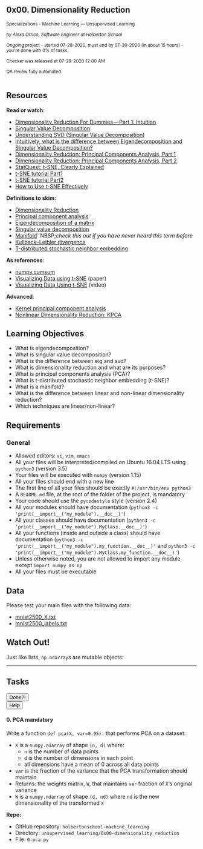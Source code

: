 <article class=""><div id="jigsaw-shortcut-lists"></div><h1 class="gap">0x00. Dimensionality Reduction</h1><div id="project_id" style="display: none" data-project-id="540"></div><p class="sm-gap"><small><i class="fa fa-folder-open"></i> Specializations - Machine Learning ― Unsupervised Learning </small></p><p><em><small><i class="fa fa-user"></i> by Alexa Orrico, Software Engineer at Holberton School </small></em></p><p><small><i class="fa fa-calendar"></i> Ongoing project - started 07-28-2020, must end by 07-30-2020 (in about 15 hours) - you're done with <span id="student_task_done_percentage">0</span>% of tasks. </small></p><p><small><i class="fa fa-check"></i> Checker was released at 07-29-2020 12:00 AM </small></p><p><small><i class="fa fa-check-square"></i> QA review fully automated. </small></p><article id="description" class="gap formatted-content"><p><img src="https://holbertonintranet.s3.amazonaws.com/uploads/medias/2018/11/77f77fafb61bd7249233.jpg?X-Amz-Algorithm=AWS4-HMAC-SHA256&amp;X-Amz-Credential=AKIARDDGGGOUWMNL5ANN%2F20200729%2Fus-east-1%2Fs3%2Faws4_request&amp;X-Amz-Date=20200729T141121Z&amp;X-Amz-Expires=86400&amp;X-Amz-SignedHeaders=host&amp;X-Amz-Signature=070ae70cd446127e6c2fca0d6139084ce31ef4446d4d9be6ec89b108c54386cd" alt="" style=""></p><h2>Resources</h2><p><strong>Read or watch</strong>:</p><ul><li><a href="/rltoken/ORO3te-LW_d5pJw0mmkydw" title="Dimensionality Reduction For Dummies — Part 1: Intuition" target="_blank">Dimensionality Reduction For Dummies — Part 1: Intuition</a></li><li><a href="/rltoken/Qg_s08ni0zOWkqvvRM8ZwQ" title="Singular Value Decomposition" target="_blank">Singular Value Decomposition</a></li><li><a href="/rltoken/zknP5tifZRjm1BkLTIse0A" title="Understanding SVD (Singular Value Decomposition)" target="_blank">Understanding SVD (Singular Value Decomposition)</a></li><li><a href="/rltoken/WyHO8ZBDqbKmzUoD0Ukf7Q" title="Intuitively, what is the difference between Eigendecomposition and Singular Value Decomposition?" target="_blank">Intuitively, what is the difference between Eigendecomposition and Singular Value Decomposition?</a></li><li><a href="/rltoken/euVIN9M2jJ-PHyOEBnI1lA" title="Dimensionality Reduction: Principal Components Analysis, Part 1" target="_blank">Dimensionality Reduction: Principal Components Analysis, Part 1</a></li><li><a href="/rltoken/co3YVWGBIdcto2q3HPu51A" title="Dimensionality Reduction: Principal Components Analysis, Part 2" target="_blank">Dimensionality Reduction: Principal Components Analysis, Part 2</a></li><li><a href="/rltoken/XGKIL0TBES-GY6gO6VoSmg" title="StatQuest: t-SNE, Clearly Explained" target="_blank">StatQuest: t-SNE, Clearly Explained</a></li><li><a href="/rltoken/IaO5r9ba0T_flqHcQv83fA" title="t-SNE tutorial Part1" target="_blank">t-SNE tutorial Part1</a></li><li><a href="/rltoken/hariVnyW46RIjyXj6DefGA" title="t-SNE tutorial Part2" target="_blank">t-SNE tutorial Part2</a></li><li><a href="/rltoken/ZGyuMFuDwY6SzE-pM3ZrTw" title="How to Use t-SNE Effectively" target="_blank">How to Use t-SNE Effectively</a></li></ul><p><strong>Definitions to skim:</strong></p><ul><li><a href="/rltoken/3__-0sq0ymVc6rUhSUF46Q" title="Dimensionality Reduction" target="_blank">Dimensionality Reduction</a></li><li><a href="/rltoken/-Q1NQBRaQiPLZAlpnXDQoQ" title="Principal component analysis" target="_blank">Principal component analysis</a></li><li><a href="/rltoken/ZicQZ9TndU2Khb4QLnU9Rg" title="Eigendecomposition of a matrix" target="_blank">Eigendecomposition of a matrix</a></li><li><a href="/rltoken/pW3EQwurOaQp4f9SIFXs0w" title="Singular value decomposition" target="_blank">Singular value decomposition</a></li><li><a href="/rltoken/W_DWK5vN6rSRqN6jaVe7Ag" title="Manifold" target="_blank">Manifold</a>¨NBSP;<em>check this out if you have never heard this term before</em></li><li><a href="/rltoken/EAzyLBFVORoaaWgWc8K9yQ" title="Kullback–Leibler divergence" target="_blank">Kullback–Leibler divergence</a></li><li><a href="/rltoken/EnCpSMJZOJ2E7IMdOof0Jg" title="T-distributed stochastic neighbor embedding" target="_blank">T-distributed stochastic neighbor embedding</a></li></ul><p><strong>As references</strong>:</p><ul><li><a href="/rltoken/TUz_LerlFe9fPhMuHxJXLg" title="numpy.cumsum" target="_blank">numpy.cumsum</a></li><li><a href="/rltoken/pYWoS4F2ZPhgQfJ4PrHQ-g" title="Visualizing Data using t-SNE" target="_blank">Visualizing Data using t-SNE</a> (paper)</li><li><a href="/rltoken/mgNNPvYr_iahfCU8hEZsHQ" title="Visualizing Data Using t-SNE" target="_blank">Visualizing Data Using t-SNE</a> (video)</li></ul><p><strong>Advanced</strong>:</p><ul><li><a href="/rltoken/61bPYClgo7vCg7FHEzSVdQ" title="Kernel principal component analysis" target="_blank">Kernel principal component analysis</a></li><li><a href="/rltoken/34dL3ML5vCExK-iUR9_0Rg" title="Nonlinear Dimensionality Reduction: KPCA" target="_blank">Nonlinear Dimensionality Reduction: KPCA</a></li></ul><h2>Learning Objectives</h2><ul><li>What is eigendecomposition?</li><li>What is singular value decomposition?</li><li>What is the difference between eig and svd?</li><li>What is dimensionality reduction and what are its purposes?</li><li>What is principal components analysis (PCA)?</li><li>What is t-distributed stochastic neighbor embedding (t-SNE)?</li><li>What is a manifold?</li><li>What is the difference between linear and non-linear dimensionality reduction?</li><li>Which techniques are linear/non-linear?</li></ul><h2>Requirements</h2><h3>General</h3><ul><li>Allowed editors: <code>vi</code>, <code>vim</code>, <code>emacs</code></li><li>All your files will be interpreted/compiled on Ubuntu 16.04 LTS using <code>python3</code> (version 3.5)</li><li>Your files will be executed with <code>numpy</code> (version 1.15)</li><li>All your files should end with a new line</li><li>The first line of all your files should be exactly <code>#!/usr/bin/env python3</code></li><li>A <code>README.md</code> file, at the root of the folder of the project, is mandatory</li><li>Your code should use the <code>pycodestyle</code> style (version 2.4)</li><li>All your modules should have documentation (<code>python3 -c 'print(__import__("my_module").__doc__)'</code>)</li><li>All your classes should have documentation (<code>python3 -c 'print(__import__("my_module").MyClass.__doc__)'</code>)</li><li>All your functions (inside and outside a class) should have documentation (<code>python3 -c 'print(__import__("my_module").my_function.__doc__)'</code> and <code>python3 -c 'print(__import__("my_module").MyClass.my_function.__doc__)'</code>)</li><li>Unless otherwise noted, you are not allowed to import any module except <code>import numpy as np</code></li><li>All your files must be executable</li></ul><h2>Data</h2><p>Please test your main files with the following data:</p><ul><li><a href="/rltoken/XXWPBYuEFBplwpcJRJ2LaQ" title="mnist2500_X.txt" target="_blank">mnist2500_X.txt</a></li><li><a href="/rltoken/Xp4jTT6YjHKXbmMw5NkBOA" title="mnist2500_labels.txt" target="_blank">mnist2500_labels.txt</a></li></ul><h2>Watch Out!</h2><p>Just like lists, <code>np.ndarray</code>s are mutable objects:</p><precode language="" precodenum="0"></precode></article><!-- Servers --><!-- Tasks --><hr class="gap"><h2 class="gap">Tasks</h2><section class="formatted-content"><div data-role="task4034" data-position="1"><div class=" clearfix gap" id="task-4034"><span id="user_id" data-id="870"></span><div class="student_task_controls"><!-- button Done --><button class="student_task_done btn btn-default no" data-task-id="4034"><span class="no"><i class="fa fa-square-o"></i></span><span class="yes"><i class="fa fa-check-square-o"></i></span><span class="pending"><i class="fa fa-spinner fa-pulse"></i></span> Done<span class="no pending">?</span><span class="yes">!</span></button><br><!-- button Help! --><button class="users_done_for_task btn btn-default btn-default" data-task-id="4034" data-project-id="540" data-toggle="modal" data-target="#task-4034-users-done-modal"> Help </button></div><h4 class="task"> 0. PCA <span class="alert alert-warning mandatory-optional"> mandatory </span></h4><!-- Progress vs Score --><!-- Task Body --><p>Write a function <code>def pca(X, var=0.95):</code> that performs PCA on a dataset:</p><ul><li><code>X</code> is a <code>numpy.ndarray</code> of shape <code>(n, d)</code> where: <ul><li><code>n</code> is the number of data points</li><li><code>d</code> is the number of dimensions in each point</li><li>all dimensions have a mean of 0 across all data points</li></ul></li><li><code>var</code> is the fraction of the variance that the PCA transformation should maintain</li><li>Returns: the weights matrix, <code>W</code>, that maintains <code>var</code> fraction of <code>X</code>‘s original variance</li><li><code>W</code> is a <code>numpy.ndarray</code> of shape <code>(d, nd)</code> where <code>nd</code> is the new dimensionality of the transformed <code>X</code></li></ul><precode language="" precodenum="1"></precode><!-- Task URLs --><!-- Github information --><p class="sm-gap"><strong>Repo:</strong></p><ul><li>GitHub repository: <code>holbertonschool-machine_learning</code></li><li>Directory: <code>unsupervised_learning/0x00-dimensionality_reduction</code></li><li>File: <code>0-pca.py</code></li></ul><div class="student_correction_requests"><!-- DISABLE UNTIL MIGRATION
        <button class="task_whiteboard_modal btn btn-default " data-task-id="4034" data-toggle="modal" data-target="#task-4034-whiteboard-modal">
          Whiteboard
        </button>
        <div class="modal fade task_whiteboard_modal" id="task-4034-whiteboard-modal" data-task-id="4034">
    <div class="modal-dialog modal-lg">
        <div class="modal-content">
            <div class="modal-header">
                <button type="button" class="close" data-dismiss="modal" aria-label="Close"><span aria-hidden="true">&times;</span></button>
                <h4 class="modal-title">Your Notes on "0. PCA"</h4>
            </div>
            <div class="modal-body">
                <div class="spinner gap">
                    <div class="bounce1"></div>
                    <div class="bounce2"></div>
                    <div class="bounce3"></div>
                </div>
                <div class="task-note-prompts-and-placeholders-container">
                    <button type="button" class="whiteboard-submit-button btn btn-primary">Submit</button>
                </div>
            </div>
        </div>
    </div>
</div>

      --><!-- Button test code --><button class="task_correction_modal btn btn-default " data-task-id="4034" data-toggle="modal" data-target="#task-test-correction-4034-correction-modal"> Check your code? </button><!-- Button containers --><!-- Button for QA Review --></div></div></div><div data-role="task4035" data-position="2"><div class=" clearfix gap" id="task-4035"><span id="user_id" data-id="870"></span><div class="student_task_controls"><!-- button Done --><button class="student_task_done btn btn-default no" data-task-id="4035"><span class="no"><i class="fa fa-square-o"></i></span><span class="yes"><i class="fa fa-check-square-o"></i></span><span class="pending"><i class="fa fa-spinner fa-pulse"></i></span> Done<span class="no pending">?</span><span class="yes">!</span></button><br><!-- button Help! --><button class="users_done_for_task btn btn-default btn-default" data-task-id="4035" data-project-id="540" data-toggle="modal" data-target="#task-4035-users-done-modal"> Help </button></div><h4 class="task"> 1. PCA v2 <span class="alert alert-warning mandatory-optional"> mandatory </span></h4><!-- Progress vs Score --><!-- Task Body --><p>Write a function <code>def pca(X, ndim):</code> that performs PCA on a dataset:</p><ul><li><code>X</code> is a <code>numpy.ndarray</code> of shape <code>(n, d)</code> where: <ul><li><code>n</code> is the number of data points</li><li><code>d</code> is the number of dimensions in each point</li></ul></li><li><code>ndim</code> is the new dimensionality of the transformed <code>X</code></li><li>Returns: <code>T</code>, a <code>numpy.ndarray</code> of shape <code>(n, ndim)</code> containing the transformed version of <code>X</code></li></ul><precode language="" precodenum="2"></precode><!-- Task URLs --><!-- Github information --><p class="sm-gap"><strong>Repo:</strong></p><ul><li>GitHub repository: <code>holbertonschool-machine_learning</code></li><li>Directory: <code>unsupervised_learning/0x00-dimensionality_reduction</code></li><li>File: <code>1-pca.py</code></li></ul><div class="student_correction_requests"><!-- DISABLE UNTIL MIGRATION
        <button class="task_whiteboard_modal btn btn-default " data-task-id="4035" data-toggle="modal" data-target="#task-4035-whiteboard-modal">
          Whiteboard
        </button>
        <div class="modal fade task_whiteboard_modal" id="task-4035-whiteboard-modal" data-task-id="4035">
    <div class="modal-dialog modal-lg">
        <div class="modal-content">
            <div class="modal-header">
                <button type="button" class="close" data-dismiss="modal" aria-label="Close"><span aria-hidden="true">&times;</span></button>
                <h4 class="modal-title">Your Notes on "1. PCA v2"</h4>
            </div>
            <div class="modal-body">
                <div class="spinner gap">
                    <div class="bounce1"></div>
                    <div class="bounce2"></div>
                    <div class="bounce3"></div>
                </div>
                <div class="task-note-prompts-and-placeholders-container">
                    <button type="button" class="whiteboard-submit-button btn btn-primary">Submit</button>
                </div>
            </div>
        </div>
    </div>
</div>

      --><!-- Button test code --><button class="task_correction_modal btn btn-default " data-task-id="4035" data-toggle="modal" data-target="#task-test-correction-4035-correction-modal"> Check your code? </button><!-- Button containers --><!-- Button for QA Review --></div></div></div><div data-role="task4036" data-position="3"><div class=" clearfix gap" id="task-4036"><span id="user_id" data-id="870"></span><div class="student_task_controls"><!-- button Done --><button class="student_task_done btn btn-default no" data-task-id="4036"><span class="no"><i class="fa fa-square-o"></i></span><span class="yes"><i class="fa fa-check-square-o"></i></span><span class="pending"><i class="fa fa-spinner fa-pulse"></i></span> Done<span class="no pending">?</span><span class="yes">!</span></button><br><!-- button Help! --><button class="users_done_for_task btn btn-default btn-default" data-task-id="4036" data-project-id="540" data-toggle="modal" data-target="#task-4036-users-done-modal"> Help </button></div><h4 class="task"> 2. Initialize t-SNE <span class="alert alert-warning mandatory-optional"> mandatory </span></h4><!-- Progress vs Score --><!-- Task Body --><p>Write a function <code>def P_init(X, perplexity):</code> that initializes all variables required to calculate the P affinities in t-SNE:</p><ul><li><code>X</code> is a <code>numpy.ndarray</code> of shape <code>(n, d)</code> containing the dataset to be transformed by t-SNE <ul><li><code>n</code> is the number of data points</li><li><code>d</code> is the number of dimensions in each point</li></ul></li><li><code>perplexity</code> is the perplexity that all Gaussian distributions should have</li><li>Returns: <code>(D, P, betas, H)</code><ul><li><code>D</code>: a <code>numpy.ndarray</code> of shape <code>(n, n)</code> that calculates the pairwise distance between two data points</li><li><code>P</code>: a <code>numpy.ndarray</code> of shape <code>(n, n)</code> initialized to all <code>0</code>‘s that will contain the P affinities</li><li><code>betas</code>: a <code>numpy.ndarray</code> of shape <code>(n, 1)</code> initialized to all <code>1</code>’s that will contain all of the <code>beta</code> values <ul><li><img src="https://latex.codecogs.com/gif.latex?\beta_{i}&amp;space;=&amp;space;\frac{1}{2{\sigma_{i}}^{2}&amp;space;}" title="\beta_{i} = \frac{1}{2{\sigma_{i}}^{2} }"></li></ul></li><li><code>H</code> is the Shannon entropy for <code>perplexity</code> perplexity</li></ul></li></ul><precode language="" precodenum="3"></precode><!-- Task URLs --><!-- Github information --><p class="sm-gap"><strong>Repo:</strong></p><ul><li>GitHub repository: <code>holbertonschool-machine_learning</code></li><li>Directory: <code>unsupervised_learning/0x00-dimensionality_reduction</code></li><li>File: <code>2-P_init.py</code></li></ul><div class="student_correction_requests"><!-- DISABLE UNTIL MIGRATION
        <button class="task_whiteboard_modal btn btn-default " data-task-id="4036" data-toggle="modal" data-target="#task-4036-whiteboard-modal">
          Whiteboard
        </button>
        <div class="modal fade task_whiteboard_modal" id="task-4036-whiteboard-modal" data-task-id="4036">
    <div class="modal-dialog modal-lg">
        <div class="modal-content">
            <div class="modal-header">
                <button type="button" class="close" data-dismiss="modal" aria-label="Close"><span aria-hidden="true">&times;</span></button>
                <h4 class="modal-title">Your Notes on "2. Initialize t-SNE"</h4>
            </div>
            <div class="modal-body">
                <div class="spinner gap">
                    <div class="bounce1"></div>
                    <div class="bounce2"></div>
                    <div class="bounce3"></div>
                </div>
                <div class="task-note-prompts-and-placeholders-container">
                    <button type="button" class="whiteboard-submit-button btn btn-primary">Submit</button>
                </div>
            </div>
        </div>
    </div>
</div>

      --><!-- Button test code --><button class="task_correction_modal btn btn-default " data-task-id="4036" data-toggle="modal" data-target="#task-test-correction-4036-correction-modal"> Check your code? </button><!-- Button containers --><!-- Button for QA Review --></div></div></div><div data-role="task4037" data-position="4"><div class=" clearfix gap" id="task-4037"><span id="user_id" data-id="870"></span><div class="student_task_controls"><!-- button Done --><button class="student_task_done btn btn-default no" data-task-id="4037"><span class="no"><i class="fa fa-square-o"></i></span><span class="yes"><i class="fa fa-check-square-o"></i></span><span class="pending"><i class="fa fa-spinner fa-pulse"></i></span> Done<span class="no pending">?</span><span class="yes">!</span></button><br><!-- button Help! --><button class="users_done_for_task btn btn-default btn-default" data-task-id="4037" data-project-id="540" data-toggle="modal" data-target="#task-4037-users-done-modal"> Help </button></div><h4 class="task"> 3. Entropy <span class="alert alert-warning mandatory-optional"> mandatory </span></h4><!-- Progress vs Score --><!-- Task Body --><p>Write a function <code>def HP(Di, beta):</code> that calculates the Shannon entropy and P affinities relative to a data point:</p><ul><li><code>Di</code> is a <code>numpy.ndarray</code> of shape <code>(n - 1,)</code> containing the pariwise distances between a data point and all other points except itself <ul><li><code>n</code> is the number of data points</li></ul></li><li><code>beta</code> is the beta value for the Gaussian distribution</li><li>Returns: <code>(Hi, Pi)</code><ul><li><code>Hi</code>: the Shannon entropy of the points</li><li><code>Pi</code>: a <code>numpy.ndarray</code> of shape <code>(n - 1,)</code> containing the P affinities of the points</li></ul></li></ul><precode language="" precodenum="4"></precode><!-- Task URLs --><!-- Github information --><p class="sm-gap"><strong>Repo:</strong></p><ul><li>GitHub repository: <code>holbertonschool-machine_learning</code></li><li>Directory: <code>unsupervised_learning/0x00-dimensionality_reduction</code></li><li>File: <code>3-entropy.py</code></li></ul><div class="student_correction_requests"><!-- DISABLE UNTIL MIGRATION
        <button class="task_whiteboard_modal btn btn-default " data-task-id="4037" data-toggle="modal" data-target="#task-4037-whiteboard-modal">
          Whiteboard
        </button>
        <div class="modal fade task_whiteboard_modal" id="task-4037-whiteboard-modal" data-task-id="4037">
    <div class="modal-dialog modal-lg">
        <div class="modal-content">
            <div class="modal-header">
                <button type="button" class="close" data-dismiss="modal" aria-label="Close"><span aria-hidden="true">&times;</span></button>
                <h4 class="modal-title">Your Notes on "3. Entropy"</h4>
            </div>
            <div class="modal-body">
                <div class="spinner gap">
                    <div class="bounce1"></div>
                    <div class="bounce2"></div>
                    <div class="bounce3"></div>
                </div>
                <div class="task-note-prompts-and-placeholders-container">
                    <button type="button" class="whiteboard-submit-button btn btn-primary">Submit</button>
                </div>
            </div>
        </div>
    </div>
</div>

      --><!-- Button test code --><button class="task_correction_modal btn btn-default " data-task-id="4037" data-toggle="modal" data-target="#task-test-correction-4037-correction-modal"> Check your code? </button><!-- Button containers --><!-- Button for QA Review --></div></div></div><div data-role="task4038" data-position="5"><div class=" clearfix gap" id="task-4038"><span id="user_id" data-id="870"></span><div class="student_task_controls"><!-- button Done --><button class="student_task_done btn btn-default no" data-task-id="4038"><span class="no"><i class="fa fa-square-o"></i></span><span class="yes"><i class="fa fa-check-square-o"></i></span><span class="pending"><i class="fa fa-spinner fa-pulse"></i></span> Done<span class="no pending">?</span><span class="yes">!</span></button><br><!-- button Help! --><button class="users_done_for_task btn btn-default btn-default" data-task-id="4038" data-project-id="540" data-toggle="modal" data-target="#task-4038-users-done-modal"> Help </button></div><h4 class="task"> 4. P affinities <span class="alert alert-warning mandatory-optional"> mandatory </span></h4><!-- Progress vs Score --><!-- Task Body --><p>Write a function <code>def P_affinities(X, tol=1e-5, perplexity=30.0):</code> that calculates the symmetric P affinities of a data set:</p><ul><li><code>X</code> is a <code>numpy.ndarray</code> of shape <code>(n, d)</code> containing the dataset to be transformed by t-SNE <ul><li><code>n</code> is the number of data points</li><li><code>d</code> is the number of dimensions in each point</li></ul></li><li><code>perplexity</code> is the perplexity that all Gaussian distributions should have</li><li><code>tol</code> is the maximum tolerance allowed (inclusive) for the difference in Shannon entropy from <code>perplexity</code> for all Gaussian distributions</li><li>You should use <code>P_init = __import__('2-P_init').P_init</code> and <code>HP = __import__('3-entropy').HP</code></li><li>Returns: <code>P</code>, a <code>numpy.ndarray</code> of shape <code>(n, n)</code> containing the symmetric P affinities</li></ul><p><em>Hint: For this task, you will need to perform a binary search on each distribution to find the correct value of <code>beta</code> that will give a Shannon Entropy within the tolerance (Think about why we analyze the Shannon entropy instead of perplexity). Since beta can be in the range <code>(0, inf)</code>, you will have to do a binary search with the <code>high</code> and <code>low</code> set to <code>None</code>. If in your search, you are supposed to increase/decrease <code>beta</code> to <code>high</code>/<code>low</code> but they are still set to <code>None</code>, you should double/half the value of <code>beta</code> instead.</em></p><precode language="" precodenum="5"></precode><!-- Task URLs --><!-- Github information --><p class="sm-gap"><strong>Repo:</strong></p><ul><li>GitHub repository: <code>holbertonschool-machine_learning</code></li><li>Directory: <code>unsupervised_learning/0x00-dimensionality_reduction</code></li><li>File: <code>4-P_affinities.py</code></li></ul><div class="student_correction_requests"><!-- DISABLE UNTIL MIGRATION
        <button class="task_whiteboard_modal btn btn-default " data-task-id="4038" data-toggle="modal" data-target="#task-4038-whiteboard-modal">
          Whiteboard
        </button>
        <div class="modal fade task_whiteboard_modal" id="task-4038-whiteboard-modal" data-task-id="4038">
    <div class="modal-dialog modal-lg">
        <div class="modal-content">
            <div class="modal-header">
                <button type="button" class="close" data-dismiss="modal" aria-label="Close"><span aria-hidden="true">&times;</span></button>
                <h4 class="modal-title">Your Notes on "4. P affinities"</h4>
            </div>
            <div class="modal-body">
                <div class="spinner gap">
                    <div class="bounce1"></div>
                    <div class="bounce2"></div>
                    <div class="bounce3"></div>
                </div>
                <div class="task-note-prompts-and-placeholders-container">
                    <button type="button" class="whiteboard-submit-button btn btn-primary">Submit</button>
                </div>
            </div>
        </div>
    </div>
</div>

      --><!-- Button test code --><button class="task_correction_modal btn btn-default " data-task-id="4038" data-toggle="modal" data-target="#task-test-correction-4038-correction-modal"> Check your code? </button><!-- Button containers --><!-- Button for QA Review --></div></div></div><div data-role="task4039" data-position="6"><div class=" clearfix gap" id="task-4039"><span id="user_id" data-id="870"></span><div class="student_task_controls"><!-- button Done --><button class="student_task_done btn btn-default no" data-task-id="4039"><span class="no"><i class="fa fa-square-o"></i></span><span class="yes"><i class="fa fa-check-square-o"></i></span><span class="pending"><i class="fa fa-spinner fa-pulse"></i></span> Done<span class="no pending">?</span><span class="yes">!</span></button><br><!-- button Help! --><button class="users_done_for_task btn btn-default btn-default" data-task-id="4039" data-project-id="540" data-toggle="modal" data-target="#task-4039-users-done-modal"> Help </button></div><h4 class="task"> 5. Q affinities <span class="alert alert-warning mandatory-optional"> mandatory </span></h4><!-- Progress vs Score --><!-- Task Body --><p>Write a function <code>def Q_affinities(Y):</code> that calculates the Q affinities:</p><ul><li><code>Y</code> is a <code>numpy.ndarray</code> of shape <code>(n, ndim)</code> containing the low dimensional transformation of <code>X</code><ul><li><code>n</code> is the number of points</li><li><code>ndim</code> is the new dimensional representation of <code>X</code></li></ul></li><li>Returns: <code>Q, num</code><ul><li><code>Q</code> is a <code>numpy.ndarray</code> of shape <code>(n, n)</code> containing the Q affinities</li><li><code>num</code> is a <code>numpy.ndarray</code> of shape <code>(n, n)</code> containing the numerator of the Q affinities</li></ul></li></ul><precode language="" precodenum="6"></precode><!-- Task URLs --><!-- Github information --><p class="sm-gap"><strong>Repo:</strong></p><ul><li>GitHub repository: <code>holbertonschool-machine_learning</code></li><li>Directory: <code>unsupervised_learning/0x00-dimensionality_reduction</code></li><li>File: <code>5-Q_affinities.py</code></li></ul><div class="student_correction_requests"><!-- DISABLE UNTIL MIGRATION
        <button class="task_whiteboard_modal btn btn-default " data-task-id="4039" data-toggle="modal" data-target="#task-4039-whiteboard-modal">
          Whiteboard
        </button>
        <div class="modal fade task_whiteboard_modal" id="task-4039-whiteboard-modal" data-task-id="4039">
    <div class="modal-dialog modal-lg">
        <div class="modal-content">
            <div class="modal-header">
                <button type="button" class="close" data-dismiss="modal" aria-label="Close"><span aria-hidden="true">&times;</span></button>
                <h4 class="modal-title">Your Notes on "5. Q affinities"</h4>
            </div>
            <div class="modal-body">
                <div class="spinner gap">
                    <div class="bounce1"></div>
                    <div class="bounce2"></div>
                    <div class="bounce3"></div>
                </div>
                <div class="task-note-prompts-and-placeholders-container">
                    <button type="button" class="whiteboard-submit-button btn btn-primary">Submit</button>
                </div>
            </div>
        </div>
    </div>
</div>

      --><!-- Button test code --><button class="task_correction_modal btn btn-default " data-task-id="4039" data-toggle="modal" data-target="#task-test-correction-4039-correction-modal"> Check your code? </button><!-- Button containers --><!-- Button for QA Review --></div></div></div><div data-role="task4040" data-position="7"><div class=" clearfix gap" id="task-4040"><span id="user_id" data-id="870"></span><div class="student_task_controls"><!-- button Done --><button class="student_task_done btn btn-default no" data-task-id="4040"><span class="no"><i class="fa fa-square-o"></i></span><span class="yes"><i class="fa fa-check-square-o"></i></span><span class="pending"><i class="fa fa-spinner fa-pulse"></i></span> Done<span class="no pending">?</span><span class="yes">!</span></button><br><!-- button Help! --><button class="users_done_for_task btn btn-default btn-default" data-task-id="4040" data-project-id="540" data-toggle="modal" data-target="#task-4040-users-done-modal"> Help </button></div><h4 class="task"> 6. Gradients <span class="alert alert-warning mandatory-optional"> mandatory </span></h4><!-- Progress vs Score --><!-- Task Body --><p>Write a function <code>def grads(Y, P):</code> that calculates the gradients of Y:</p><ul><li><code>Y</code> is a <code>numpy.ndarray</code> of shape <code>(n, ndim)</code> containing the low dimensional transformation of <code>X</code></li><li><code>P</code> is a <code>numpy.ndarray</code> of shape <code>(n, n)</code> containing the P affinities of <code>X</code></li><li>Returns: <code>(dY, Q)</code><ul><li><code>dY</code> is a <code>numpy.ndarray</code> of shape <code>(n, ndim)</code> containing the gradients of <code>Y</code></li><li><code>Q</code> is a <code>numpy.ndarray</code> of shape <code>(n, n)</code> containing the Q affinities of <code>Y</code></li></ul></li><li>You may use <code>Q_affinities = __import__('5-Q_affinities').Q_affinities</code></li></ul><precode language="" precodenum="7"></precode><!-- Task URLs --><!-- Github information --><p class="sm-gap"><strong>Repo:</strong></p><ul><li>GitHub repository: <code>holbertonschool-machine_learning</code></li><li>Directory: <code>unsupervised_learning/0x00-dimensionality_reduction</code></li><li>File: <code>6-grads.py</code></li></ul><div class="student_correction_requests"><!-- DISABLE UNTIL MIGRATION
        <button class="task_whiteboard_modal btn btn-default " data-task-id="4040" data-toggle="modal" data-target="#task-4040-whiteboard-modal">
          Whiteboard
        </button>
        <div class="modal fade task_whiteboard_modal" id="task-4040-whiteboard-modal" data-task-id="4040">
    <div class="modal-dialog modal-lg">
        <div class="modal-content">
            <div class="modal-header">
                <button type="button" class="close" data-dismiss="modal" aria-label="Close"><span aria-hidden="true">&times;</span></button>
                <h4 class="modal-title">Your Notes on "6. Gradients"</h4>
            </div>
            <div class="modal-body">
                <div class="spinner gap">
                    <div class="bounce1"></div>
                    <div class="bounce2"></div>
                    <div class="bounce3"></div>
                </div>
                <div class="task-note-prompts-and-placeholders-container">
                    <button type="button" class="whiteboard-submit-button btn btn-primary">Submit</button>
                </div>
            </div>
        </div>
    </div>
</div>

      --><!-- Button test code --><button class="task_correction_modal btn btn-default " data-task-id="4040" data-toggle="modal" data-target="#task-test-correction-4040-correction-modal"> Check your code? </button><!-- Button containers --><!-- Button for QA Review --></div></div></div><div data-role="task4041" data-position="8"><div class=" clearfix gap" id="task-4041"><span id="user_id" data-id="870"></span><div class="student_task_controls"><!-- button Done --><button class="student_task_done btn btn-default no" data-task-id="4041"><span class="no"><i class="fa fa-square-o"></i></span><span class="yes"><i class="fa fa-check-square-o"></i></span><span class="pending"><i class="fa fa-spinner fa-pulse"></i></span> Done<span class="no pending">?</span><span class="yes">!</span></button><br><!-- button Help! --><button class="users_done_for_task btn btn-default btn-default" data-task-id="4041" data-project-id="540" data-toggle="modal" data-target="#task-4041-users-done-modal"> Help </button></div><h4 class="task"> 7. Cost <span class="alert alert-warning mandatory-optional"> mandatory </span></h4><!-- Progress vs Score --><!-- Task Body --><p>Write a function <code>def cost(P, Q):</code> that calculates the cost of the t-SNE transformation:</p><ul><li><code>P</code> is a <code>numpy.ndarray</code> of shape <code>(n, n)</code> containing the P affinities</li><li><code>Q</code> is a <code>numpy.ndarray</code> of shape <code>(n, n)</code> containing the Q affinities</li><li>Returns: <code>C</code>, the cost of the transformation</li></ul><p><em>Hint: Watch out for division by <code>0</code> errors! Take the minimum of all values, and almost <code>0</code> (ex. <code>1e-12</code>)</em></p><precode language="" precodenum="8"></precode><!-- Task URLs --><!-- Github information --><p class="sm-gap"><strong>Repo:</strong></p><ul><li>GitHub repository: <code>holbertonschool-machine_learning</code></li><li>Directory: <code>unsupervised_learning/0x00-dimensionality_reduction</code></li><li>File: <code>7-cost.py</code></li></ul><div class="student_correction_requests"><!-- DISABLE UNTIL MIGRATION
        <button class="task_whiteboard_modal btn btn-default " data-task-id="4041" data-toggle="modal" data-target="#task-4041-whiteboard-modal">
          Whiteboard
        </button>
        <div class="modal fade task_whiteboard_modal" id="task-4041-whiteboard-modal" data-task-id="4041">
    <div class="modal-dialog modal-lg">
        <div class="modal-content">
            <div class="modal-header">
                <button type="button" class="close" data-dismiss="modal" aria-label="Close"><span aria-hidden="true">&times;</span></button>
                <h4 class="modal-title">Your Notes on "7. Cost"</h4>
            </div>
            <div class="modal-body">
                <div class="spinner gap">
                    <div class="bounce1"></div>
                    <div class="bounce2"></div>
                    <div class="bounce3"></div>
                </div>
                <div class="task-note-prompts-and-placeholders-container">
                    <button type="button" class="whiteboard-submit-button btn btn-primary">Submit</button>
                </div>
            </div>
        </div>
    </div>
</div>

      --><!-- Button test code --><button class="task_correction_modal btn btn-default " data-task-id="4041" data-toggle="modal" data-target="#task-test-correction-4041-correction-modal"> Check your code? </button><!-- Button containers --><!-- Button for QA Review --></div></div></div><div data-role="task4042" data-position="9"><div class=" clearfix gap" id="task-4042"><span id="user_id" data-id="870"></span><div class="student_task_controls"><!-- button Done --><button class="student_task_done btn btn-default no" data-task-id="4042"><span class="no"><i class="fa fa-square-o"></i></span><span class="yes"><i class="fa fa-check-square-o"></i></span><span class="pending"><i class="fa fa-spinner fa-pulse"></i></span> Done<span class="no pending">?</span><span class="yes">!</span></button><br><!-- button Help! --><button class="users_done_for_task btn btn-default btn-default" data-task-id="4042" data-project-id="540" data-toggle="modal" data-target="#task-4042-users-done-modal"> Help </button></div><h4 class="task"> 8. t-SNE <span class="alert alert-warning mandatory-optional"> mandatory </span></h4><!-- Progress vs Score --><!-- Task Body --><p>Write a function <code>def tsne(X, ndims=2, idims=50, perplexity=30.0, iterations=1000, lr=500):</code> that performs a t-SNE transformation:</p><ul><li><code>X</code> is a <code>numpy.ndarray</code> of shape <code>(n, d)</code> containing the dataset to be transformed by t-SNE <ul><li><code>n</code> is the number of data points</li><li><code>d</code> is the number of dimensions in each point</li></ul></li><li><code>ndims</code> is the new dimensional representation of <code>X</code></li><li><code>idims</code> is the intermediate dimensional representation of <code>X</code> after PCA</li><li><code>perplexity</code> is the perplexity</li><li><code>iterations</code> is the number of iterations</li><li><code>lr</code> is the learning rate</li><li>Every 100 iterations, not including 0, print <code>Cost at iteration {iteration}: {cost}</code><ul><li><code>{iteration}</code> is the number of times Y has been updated and <code>{cost}</code> is the corresponding cost</li></ul></li><li>Returns: <code>Y</code>, a <code>numpy.ndarray</code> of shape <code>(n, ndim)</code> containing the optimized low dimensional transformation of <code>X</code></li><li>You should use: <ul><li><code>pca = __import__('1-pca').pca</code></li><li><code>P_affinities = __import__('4-P_affinities').P_affinities</code></li><li><code>grads = __import__('6-grads').grads</code></li><li><code>cost = __import__('7-cost').cost</code></li></ul></li><li>For the first 100 iterations, perform early exaggeration with an exaggeration of 4</li><li><code>a(t)</code> = 0.5 for the first 20 iterations and 0.8 thereafter</li></ul><p><em>Be careful of off-by-one errors!</em></p><precode language="" precodenum="9"></precode><p><img src="https://holbertonintranet.s3.amazonaws.com/uploads/medias/2019/8/840193a578ae3df79c7d.png?X-Amz-Algorithm=AWS4-HMAC-SHA256&amp;X-Amz-Credential=AKIARDDGGGOUWMNL5ANN%2F20200729%2Fus-east-1%2Fs3%2Faws4_request&amp;X-Amz-Date=20200729T141121Z&amp;X-Amz-Expires=86400&amp;X-Amz-SignedHeaders=host&amp;X-Amz-Signature=a4932ac73bd7521ef9330078e4a180e75a8abd1673797673f0b9a27a6d66470e" alt="" style=""></p><p><strong>Awesome! We can see pretty good clusters! For comparison, here’s how PCA performs on the same dataset:</strong></p><precode language="" precodenum="10"></precode><p><img src="https://holbertonintranet.s3.amazonaws.com/uploads/medias/2019/8/a00ee1c23a3b8c0199fa.png?X-Amz-Algorithm=AWS4-HMAC-SHA256&amp;X-Amz-Credential=AKIARDDGGGOUWMNL5ANN%2F20200729%2Fus-east-1%2Fs3%2Faws4_request&amp;X-Amz-Date=20200729T141121Z&amp;X-Amz-Expires=86400&amp;X-Amz-SignedHeaders=host&amp;X-Amz-Signature=cc59e974c561a17e3fd09cf2a7eded67f58aca47005d15e5ed580816562f56da" alt="" style=""></p><!-- Task URLs --><!-- Github information --><p class="sm-gap"><strong>Repo:</strong></p><ul><li>GitHub repository: <code>holbertonschool-machine_learning</code></li><li>Directory: <code>unsupervised_learning/0x00-dimensionality_reduction</code></li><li>File: <code>8-tsne.py</code></li></ul><div class="student_correction_requests"><!-- DISABLE UNTIL MIGRATION
        <button class="task_whiteboard_modal btn btn-default " data-task-id="4042" data-toggle="modal" data-target="#task-4042-whiteboard-modal">
          Whiteboard
        </button>
        <div class="modal fade task_whiteboard_modal" id="task-4042-whiteboard-modal" data-task-id="4042">
    <div class="modal-dialog modal-lg">
        <div class="modal-content">
            <div class="modal-header">
                <button type="button" class="close" data-dismiss="modal" aria-label="Close"><span aria-hidden="true">&times;</span></button>
                <h4 class="modal-title">Your Notes on "8. t-SNE"</h4>
            </div>
            <div class="modal-body">
                <div class="spinner gap">
                    <div class="bounce1"></div>
                    <div class="bounce2"></div>
                    <div class="bounce3"></div>
                </div>
                <div class="task-note-prompts-and-placeholders-container">
                    <button type="button" class="whiteboard-submit-button btn btn-primary">Submit</button>
                </div>
            </div>
        </div>
    </div>
</div>

      --><!-- Button test code --><button class="task_correction_modal btn btn-default " data-task-id="4042" data-toggle="modal" data-target="#task-test-correction-4042-correction-modal"> Check your code? </button><!-- Button containers --><!-- Button for QA Review --></div></div></div></section></article>

